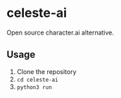 # celeste-ai
Open source character.ai alternative.

## Usage

1. Clone the repository
2. `cd celeste-ai`
3. `python3 run`
